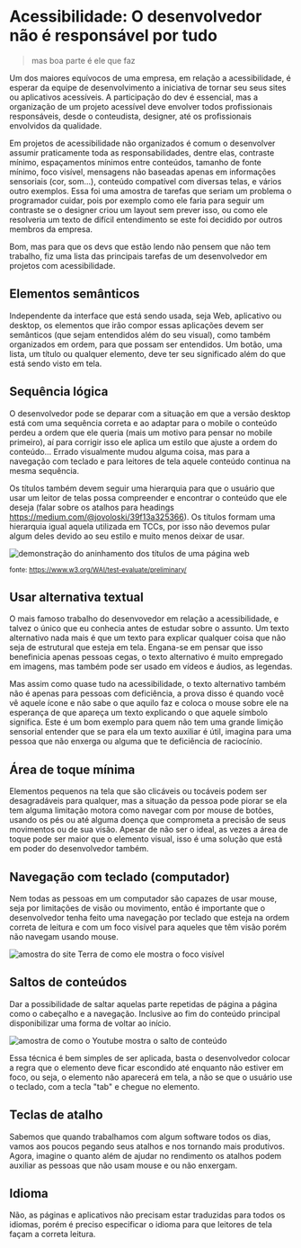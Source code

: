 # Acessibilidade: O desenvolvedor não é responsável por tudo
> mas boa parte é ele que faz

Um dos maiores equívocos de uma empresa, em relação a acessibilidade, é esperar da equipe de desenvolvimento a iniciativa de tornar seu seus sites ou aplicativos acessíveis. A participação do dev é essencial, mas a organização de um projeto acessível deve envolver todos profissionais responsáveis, desde o conteudista, designer, até os profissionais envolvidos da qualidade.

Em projetos de acessibilidade não organizados é comum o desenvolver assumir praticamente toda as responsabilidades, dentre elas, contraste mínimo, espaçamentos mínimos entre conteúdos, tamanho de fonte mínimo, foco visível, mensagens não baseadas apenas em informações sensoriais (cor, som...), conteúdo compatível com diversas telas, e vários outro exemplos. Essa foi uma amostra de tarefas que seriam um problema o programador cuidar, pois por exemplo como ele faria para seguir um contraste se o designer criou um layout sem prever isso, ou como ele resolveria um texto de difícil entendimento se este foi decidido por outros membros da empresa.

Bom, mas para que os devs que estão lendo não pensem que não tem trabalho, fiz uma lista das principais tarefas de um desenvolvedor em projetos com acessibilidade.

## Elementos semânticos

Independente da interface que está sendo usada, seja Web, aplicativo ou desktop, os elementos que irão compor essas aplicações devem ser semânticos (que sejam entendidos além do seu visual), como também organizados em ordem, para que possam ser entendidos. Um botão, uma lista, um título ou qualquer elemento, deve ter seu significado além do que está sendo visto em tela.

## Sequência lógica

O desenvolvedor pode se deparar com a situação em que a versão desktop está com uma sequência correta e ao adaptar para o mobile o conteúdo perdeu a ordem que ele queria (mais um motivo para pensar no mobile primeiro), aí para corrigir isso ele aplica um estilo que ajuste a ordem do conteúdo... Errado visualmente mudou alguma coisa, mas para a navegação com teclado e para leitores de tela aquele conteúdo continua na mesma sequência.

Os títulos também devem seguir uma hierarquia para que o usuário que usar um leitor de telas possa compreender e encontrar o conteúdo que ele deseja (falar sobre os atalhos para headings https://medium.com/@jovoloski/39f13a325366). Os títulos formam uma hierarquia igual aquela utilizada em TCCs, por isso não devemos pular algum deles devido ao seu estilo e muito menos deixar de usar.

![demonstração do aninhamento dos títulos de uma página web](https://user-images.githubusercontent.com/27368585/112071593-ddcf6a80-8b4e-11eb-94d2-0ca137c24522.png)

<small>fonte: https://www.w3.org/WAI/test-evaluate/preliminary/</small>

## Usar alternativa textual

O mais famoso trabalho do desenvovedor em relação a acessibilidade, e talvez o único que eu conhecia antes de estudar sobre o assunto. Um texto alternativo nada mais é que um texto para explicar qualquer coisa que não seja de estrutural que esteja em tela. Engana-se em pensar que isso benefinicia apenas pessoas cegas, o texto alternativo é muito empregado em imagens, mas também pode ser usado em vídeos e áudios, as legendas.

Mas assim como quase tudo na acessibilidade, o texto alternativo também não é apenas para pessoas com deficiência, a prova disso é quando você vê aquele ícone e não sabe o que aquilo faz e coloca o mouse sobre ele na esperança de que apareça um texto explicando o que aquele símbolo significa. Este é um bom exemplo para quem não tem uma grande limição sensorial entender que se para ela um texto auxiliar é útil, imagina para uma pessoa que não enxerga ou alguma que te deficiência de raciocínio.

## Área de toque mínima

Elementos pequenos na tela que são clicáveis ou tocáveis podem ser desagradáveis para qualquer, mas a situação da pessoa pode piorar se ela tem alguma limitação motora como navegar com por mouse de botões, usando os pés ou até alguma doença que comprometa a precisão de seus movimentos ou de sua visão. Apesar de não ser o ideal, as vezes a área de toque pode ser maior que o elemento visual, isso é uma solução que está em poder do desenvolvedor também.

## Navegação com teclado (computador)

Nem todas as pessoas em um computador são capazes de usar mouse, seja por limitações de visão ou movimento, então é importante que o desenvolvedor tenha feito uma navegação por teclado que esteja na ordem correta de leitura e com um foco visível para aqueles que têm visão porém não navegam usando mouse.

![amostra do site Terra de como ele mostra o foco visível](https://user-images.githubusercontent.com/27368585/112067430-cc826000-8b46-11eb-8361-0793bced04be.png)

## Saltos de conteúdos

Dar a possibilidade de saltar aquelas parte repetidas de página a página como o cabeçalho e a navegação. Inclusive ao fim do conteúdo principal disponibilizar uma forma de voltar ao início.

![amostra de como o Youtube mostra o salto de conteúdo](https://user-images.githubusercontent.com/27368585/112067736-54686a00-8b47-11eb-8e13-55356c3a60e0.png)

Essa técnica é bem simples de ser aplicada, basta o desenvolvedor colocar a regra que o elemento deve ficar escondido até enquanto não estiver em foco, ou seja, o elemento não aparecerá em tela, a não se que o usuário use o teclado, com a tecla "tab" e chegue no elemento.

## Teclas de atalho

Sabemos que quando trabalhamos com algum software todos os dias, vamos aos poucos pegando seus atalhos e nos tornando mais produtivos. Agora, imagine o quanto além de ajudar no rendimento os atalhos podem auxiliar as pessoas que não usam mouse e ou não enxergam.

## Idioma

Não, as páginas e aplicativos não precisam estar traduzidas para todos os idiomas, porém é preciso especificar o idioma para que leitores de tela façam a correta leitura.



